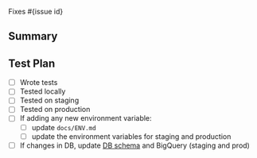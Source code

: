 <!--
  Thanks for submitting a pull request!
  We appreciate you spending the time to work on these changes. Please provide enough information so that others can review your pull request.

  Before submitting a pull request, please make sure the following is done:

  1. Fork [the repository](https://github.com/avantifellows/plio-backend) and create your branch from `master`.
  2. Run the installation steps from the project's [README.md](https://github.com/avantifellows/plio-backend#readme).
  3. Please ensure coding standard and conventions are followed. You can find the details at https://docs.djangoproject.com/en/dev/internals/contributing/writing-code/coding-style/.
  4. Ensure that an issue has been created for the problem this PR attempts to solve and your Pull Request is linked to the issue. Read more how to link PR to an issue at https://docs.github.com/en/github/managing-your-work-on-github/linking-a-pull-request-to-an-issue.

-->

Fixes #{issue id}

## Summary

<!-- Explain the **motivation** for making this change. What existing problem does the pull request solve? -->

## Test Plan

<!-- Demonstrate that the code is solid. Example: The exact commands you ran and their output, screenshots / videos if the pull request changes the user interface. -->
- [ ] Wrote tests
- [ ] Tested locally
- [ ] Tested on staging
- [ ] Tested on production
- [ ] If adding any new environment variable:
    - [ ] update `docs/ENV.md`
    - [ ] update the environment variables for staging and production
- [ ] If changes in DB, update [DB schema](https://docs.google.com/presentation/d/15c45HbHphh4w3guaFV3BgEA5nMKd-4J35JdUKdrpPzo/edit#slide=id.gc8c9ec0b5e_0_0) and BigQuery (staging and prod)
